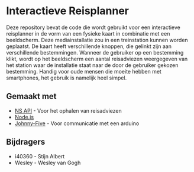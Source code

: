 # Interactieve Reisplanner
Deze repository bevat de code die wordt gebruikt voor een interactieve reisplanner in de vorm
van een fysieke kaart in combinatie met een beeldscherm. Deze mediainstallatie zou in
een treinstation kunnen worden geplaatst. De kaart heeft verschillende knoppen, die gelinkt
zijn aan verschillende bestemmingen. Wanneer de gebruiker op een bestemming klikt, wordt op 
het beeldscherm een aantal reisadviezen weergegeven van het station waar 
de installatie staat naar de door de gebruiker gekozen bestemming. Handig voor oude mensen die
moeite hebben met smartphones, het gebruik is namelijk heel simpel.

## Gemaakt met
* [NS API](https://www.npmjs.com/package/ns-api) - Voor het ophalen van reisadviezen
* [Node.js](https://nodejs.org/en/)
* [Johnny-Five](http://johnny-five.io/) - Voor communicatie met een arduino

## Bijdragers
* i40360 - Stijn Albert
* Wesley - Wesley van Gogh